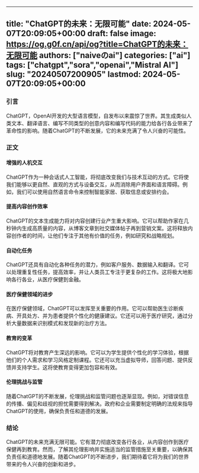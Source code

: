 
---
title: "ChatGPT的未来：无限可能"
date: 2024-05-07T20:09:05+00:00
draft: false
image: https://og.g0f.cn/api/og?title=ChatGPT的未来：无限可能
authors: ["naiveのai"]
categories: ["ai"]
tags: ["chatgpt","sora","openai","Mistral AI"]
slug: "20240507200905"
lastmod: 2024-05-07T20:09:05+00:00
---
### 引言

ChatGPT，OpenAI开发的大型语言模型，自发布以来震惊了世界。其生成类似人类文本、翻译语言、编写不同类型的创意内容和编写代码的能力给各行各业带来了革命性的影响。随着ChatGPT的不断发展，它的未来充满了令人兴奋的可能性。

### 正文

#### 增强的人机交互

ChatGPT作为一种会话式人工智能，将彻底改变我们与技术互动的方式。它将使我们能够以更自然、直观的方式与设备交互，从而消除用户界面和语言障碍。例如，我们可以使用自然语言命令来控制智能家居、获取信息或安排约会。

#### 提高内容创作效率

ChatGPT的文本生成能力将对内容创建行业产生重大影响。它可以帮助作家在几秒钟内生成高质量的内容，从博客文章到社交媒体帖子再到营销文案。这将释放内容创作者的时间，让他们专注于其他有价值的任务，例如研究和战略规划。

#### 自动化任务

ChatGPT还具有自动化各种任务的潜力，例如客户服务、数据输入和翻译。它可以处理重复性任务，提高效率，并让人类员工专注于更复杂的工作。这将极大地影响各行各业，从医疗保健到金融。

#### 医疗保健领域的进步

在医疗保健领域，ChatGPT可以发挥至关重要的作用。它可以帮助医生诊断疾病、开具处方、并为患者提供个性化的健康建议。它还可以用于医疗研究，通过分析大量数据来识别模式和发现新的治疗方法。

#### 教育的变革

ChatGPT将对教育产生深远的影响。它可以为学生提供个性化的学习体验，根据他们的个人需求和学习风格定制课程。它还可以充当虚拟导师，回答问题、提供反馈并支持学生。这将使教育变得更加包容和有效。

#### 伦理挑战与监管

随着ChatGPT的不断发展，伦理挑战和监管问题也逐渐显现。例如，对错误信息的传播、偏见和歧视的担忧需要得到解决。政府和企业需要制定明确的法规来指导ChatGPT的使用，确保负责任和道德的发展。

### 结论

ChatGPT的未来充满无限可能。它有潜力彻底改变各行各业，从内容创作到医疗保健再到教育。然而，了解其伦理影响并实施适当的监管措施至关重要，以确保其负责任和道德地发展。随着ChatGPT的不断进步，我们期待着它将为我们的世界带来的令人兴奋的创新和进步。